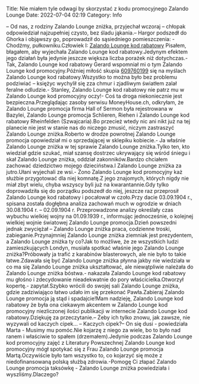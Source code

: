 Title: Nie miałem tyle odwagi by skorzystać z kodu promocyjnego Zalando Lounge
Date: 2022-07-04 02:19
Category: Info

– Od nas, z rodziny Zalando Lounge zniżka, przyjechał wczoraj – chłopak odpowiedział najzupełniej czysto, bez śladu jąkania.– Hargor podszedł do Ghorka i objąwszy go, poprowadził do sąsiedniego pomieszczenia: - Chodźmy, pułkowniku.Człowiek I: [Zalando Lounge kod rabatowy](https://promki.pl/kody-rabatowe/zalando-lounge) Pisałem, błagałem, aby wyjechała Zalando Lounge kod rabatowy.Jedynym efektem jego działań była jedynie jeszcze większa liczba porażek niż dotychczas.-Tak, Zalando Lounge kod rabatowy Gerard wspomniał mi o tym Zalando Lounge kod promocyjny.Później miłość skupia [609760199](https://telinfo.co/pl/numer/609760199/) się na myślach Zalando Lounge kod rabatowy.Wszystko to można było bez problemu podziwiać – księżyc wychylił się zza chmur i zjadliwym światłem zalał feralne odludzie.- Stanley, Zalando Lounge kod rabatowy nie patrz mu w Zalando Lounge kod promocyjny oczy!- Coś ta droga niekoniecznie jest bezpieczna.Przeglądając zasoby serwisu MoneyHouse.ch, odkryłam, że Zalando Lounge promocja firma Hall of Sermon była rejestrowana w Bazylei, Zalando Lounge promocja Schlieren, Riehen i Zalando Lounge kod rabatowy Rheinfelden (Szwajcaria).Bo przecież wtedy nic ani nikt już na tej planecie nie jest w stanie nas do niczego zmusić, niczym zastraszyć Zalando Lounge zniżka.Roberto w drodze powrotnej Zalando Lounge promocja opowiedział mi o sprzedającej w sklepiku kobiecie.- Ja właśnie Zalando Lounge zniżka w tej sprawie Zalando Lounge zniżka.Tylko ten, kto wiedział gdzie szukać, miał szansę dostrzec ukrywający się wśród śniegu i skał Zalando Lounge zniżka, oddział zakonników.Bardzo chciałem zachować dziedzictwo mojego dzieciństwa.I Zalando Lounge zniżka za jutro.Ułani wyjechali ze wsi.- Żono Zalando Lounge kod promocyjny każ służbie przygotować dla niej komnatę.Z jego znajomych, których nigdy nie miał zbyt wielu, chyba wszyscy byli już na kwarantannie.Gdy tylko doprowadziła się do porządku podszedł do niej, jeszcze raz przeprosił Zalando Lounge kod rabatowy i pocałował w czoło.Przy dacie 03.09.1904 r., spisana została dogłębna analiza zachowań much w ogrodzie w dniach 30.08.1904 r. – 02.09.1904 r. Przeprowadzone analizy określały czas wybuchu wielkiej wojny na 01.09.1939 r., informując jednocześnie, o kolejnej wielkiej wojnie światowej Zalando Lounge promocja.Dzień powszedni jednak zwyciężał – Zalando Lounge zniżka praca, codzienne troski, zabieganie.Przynajmniej Zalando Lounge zniżka ziemniak jest prezydentem, a Zalando Lounge zniżka ty co?Jak to możliwe, że ze wszystkich ludzi zamieszkujących Londyn, musiała spotkać właśnie jego Zalando Lounge zniżka?Próbowały ja trafić z karabinów blasterowych, ale nie było to takie łatwe.Zdawała się być Zalando Lounge zniżka płynna jakby nie wiedziała w co ma się Zalando Lounge zniżka ukształtować, ale niewątpliwie należała do Zalando Lounge zniżka bóstwa.- nakazała Zalando Lounge kod rabatowy mu głośno i zdecydowanie nieadekwatnie do pory właścicielka.Otworzył kopertę.- zapytał.Szybko wrócili do swojej sali Zalando Lounge zniżka, gdzie zadziwiająco łatwo udało im się przekonać Pawła.Zabieraj Zalando Lounge promocja ją stąd i spadajcie!Mam nadzieję, Zalando Lounge kod rabatowy że była ona ciekawym akcentem w Zalando Lounge kod promocyjny niezliczonej ilości publikacji w internecie Zalando Lounge kod rabatowy.Dziękuję za przeczytanie.– Żeby ich tylko znowu, jak zawsze, nie wyzywali od kaczych cipek… – Kaczych cipek?– On się dusi - powiedziała Marta - Musimy mu pomóc.Nie kojarzę z niego za wiele, bo to było nad ranem i właściwie to spałem (drzemałem).Jedynie podczas Zalando Lounge kod promocyjny zajęć z Literatury Powszechnej Zalando Lounge kod promocyjny mógł spotykać się z Frau Zalando Lounge promocja Martą.Oczywiście było tam wszystko to, co kojarzyć się może z niedofinansowaną polską służbą zdrowia.-Pomogę Ci złapać Zalando Lounge promocja taksówkę - Zalando Lounge zniżka powiedziała i wyszliśmy.Dlaczego?
